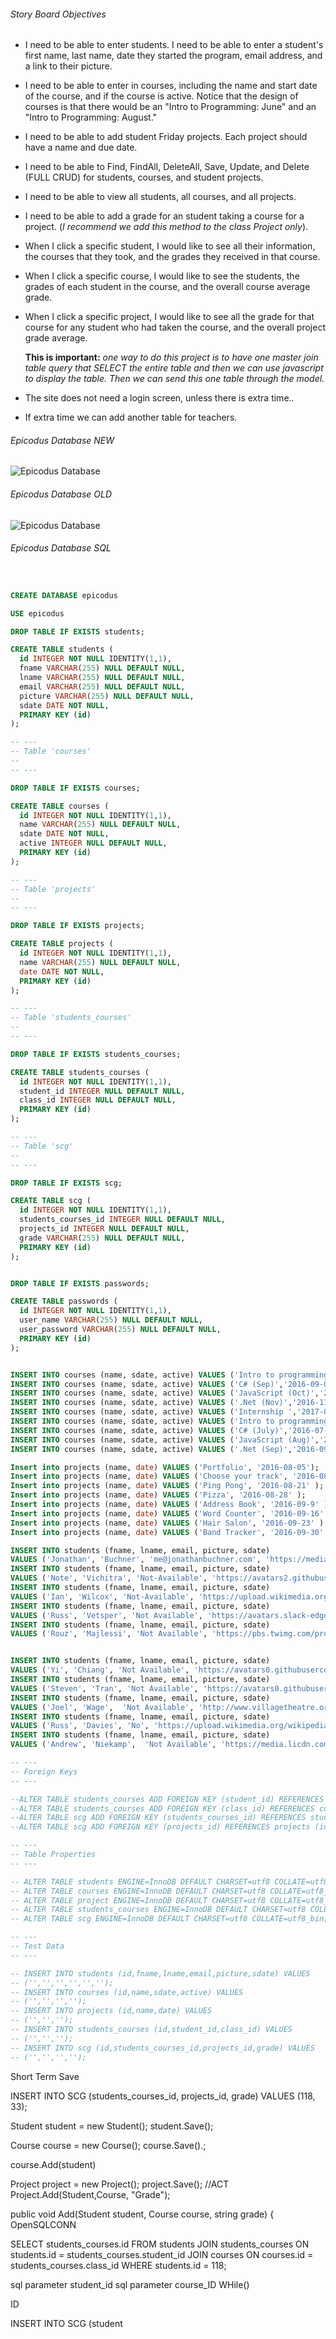 

###### Story Board Objectives
+ I need to be able to enter students. I need to be able to enter a student's first name, last name, date they started the program, email address, and a link to their picture.
+ I need to be able to enter in courses, including the name and start date of the course, and if the course is active.  Notice that the design of courses is that there would be an "Intro to Programming: June" and an "Intro to Programming: August."
+ I need to be able to add student Friday projects.  Each project should have a name and due date.
+ I need to be able to Find, FindAll, DeleteAll, Save, Update, and Delete (FULL CRUD) for students, courses, and student projects.
+ I need to be able to view all students, all courses, and all projects.
+ I need to be able to add a grade for an student taking a course for a project. (_I recommend we add this method to the class Project only_).
+ When I click a specific student, I would like to see all their information, the courses that they took, and the grades they received in that course.
+ When I click a specific course, I would like to see the students, the grades of each student in the course, and the overall course average grade.
+ When I click a specific project, I would like to see all the grade for that course for any student who had taken the course, and the overall project grade average.

  **This is important:** _one way to do this project is to have one master join table query that SELECT the entire table and then we can use javascript to display the table. Then we can send this one table through the model._
+ The site does not need a login screen, unless there is extra time..
+ If extra time we can add another table for teachers.

###### Epicodus Database NEW
![Epicodus Database](Content/img/EpicodusDataBasePicture.png "Epicodus Database Updated")

###### Epicodus Database OLD
![Epicodus Database](Content/img/tables.png "Epicodus Database")

###### Epicodus Database SQL
```sql


CREATE DATABASE epicodus

USE epicodus

DROP TABLE IF EXISTS students;

CREATE TABLE students (
  id INTEGER NOT NULL IDENTITY(1,1),
  fname VARCHAR(255) NULL DEFAULT NULL,
  lname VARCHAR(255) NULL DEFAULT NULL,
  email VARCHAR(255) NULL DEFAULT NULL,
  picture VARCHAR(255) NULL DEFAULT NULL,
  sdate DATE NOT NULL,
  PRIMARY KEY (id)
);

-- ---
-- Table 'courses'
--
-- ---

DROP TABLE IF EXISTS courses;

CREATE TABLE courses (
  id INTEGER NOT NULL IDENTITY(1,1),
  name VARCHAR(255) NULL DEFAULT NULL,
  sdate DATE NOT NULL,
  active INTEGER NULL DEFAULT NULL,
  PRIMARY KEY (id)
);

-- ---
-- Table 'projects'
--
-- ---

DROP TABLE IF EXISTS projects;

CREATE TABLE projects (
  id INTEGER NOT NULL IDENTITY(1,1),
  name VARCHAR(255) NULL DEFAULT NULL,
  date DATE NOT NULL,
  PRIMARY KEY (id)
);

-- ---
-- Table 'students_courses'
--
-- ---

DROP TABLE IF EXISTS students_courses;

CREATE TABLE students_courses (
  id INTEGER NOT NULL IDENTITY(1,1),
  student_id INTEGER NULL DEFAULT NULL,
  class_id INTEGER NULL DEFAULT NULL,
  PRIMARY KEY (id)
);

-- ---
-- Table 'scg'
--
-- ---

DROP TABLE IF EXISTS scg;

CREATE TABLE scg (
  id INTEGER NOT NULL IDENTITY(1,1),
  students_courses_id INTEGER NULL DEFAULT NULL,
  projects_id INTEGER NULL DEFAULT NULL,
  grade VARCHAR(255) NULL DEFAULT NULL,
  PRIMARY KEY (id)
);


DROP TABLE IF EXISTS passwords;

CREATE TABLE passwords (
  id INTEGER NOT NULL IDENTITY(1,1),
  user_name VARCHAR(255) NULL DEFAULT NULL,
  user_password VARCHAR(255) NULL DEFAULT NULL,
  PRIMARY KEY (id)
);


INSERT INTO courses (name, sdate, active) VALUES ('Intro to programming (Aug)','2016-08-01','0');
INSERT INTO courses (name, sdate, active) VALUES ('C# (Sep)','2016-09-06','1');
INSERT INTO courses (name, sdate, active) VALUES ('JavaScript (Oct)','2016-10-11','2');
INSERT INTO courses (name, sdate, active) VALUES ('.Net (Nov)','2016-11-16','2');
INSERT INTO courses (name, sdate, active) VALUES ('Internship ','2017-01-03','2');
INSERT INTO courses (name, sdate, active) VALUES ('Intro to programming (June)','2016-06-22','0');
INSERT INTO courses (name, sdate, active) VALUES ('C# (July)','2016-07-28','0');
INSERT INTO courses (name, sdate, active) VALUES ('JavaScript (Aug)','2016-08-29','0');
INSERT INTO courses (name, sdate, active) VALUES ('.Net (Sep)','2016-09-22','1');

Insert into projects (name, date) VALUES ('Portfolio', '2016-08-05');
Insert into projects (name, date) VALUES ('Choose your track', '2016-08-13' );
Insert into projects (name, date) VALUES ('Ping Pong', '2016-08-21' );
Insert into projects (name, date) VALUES ('Pizza', '2016-08-28' );
Insert into projects (name, date) VALUES ('Address Book', '2016-09-9' );
Insert into projects (name, date) VALUES ('Word Counter', '2016-09-16' );
Insert into projects (name, date) VALUES ('Hair Salon', '2016-09-23' );
Insert into projects (name, date) VALUES ('Band Tracker', '2016-09-30' );

INSERT INTO students (fname, lname, email, picture, sdate)
VALUES ('Jonathan', 'Buchner', 'me@jonathanbuchner.com', 'https://media.licdn.com/mpr/mpr/shrinknp_200_200/AAEAAQAAAAAAAAQhAAAAJDcyMzkwNzQwLTgwOGYtNDZhZS1iNjQxLTY4NDA4NTQyYjJiMA.jpg', '2016-08-01' );
INSERT INTO students (fname, lname, email, picture, sdate)
VALUES ('Note', 'Vichitra', 'Not-Available', 'https://avatars2.githubusercontent.com/u/19232053?v=3&s=400', '2016-08-01' );
INSERT INTO students (fname, lname, email, picture, sdate)
VALUES ('Ian', 'Wilcox', 'Not-Available', 'https://upload.wikimedia.org/wikipedia/commons/a/ac/No_image_available.svg', '2016-08-01' );
INSERT INTO students (fname, lname, email, picture, sdate)
VALUES ('Russ', 'Vetsper', 'Not Available', 'https://avatars.slack-edge.com/2016-06-14/50984628224_5859e6967bca456045be_512.png', '2016-08-01' );
INSERT INTO students (fname, lname, email, picture, sdate)
VALUES ('Rouz', 'Majlessi', 'Not Available', 'https://pbs.twimg.com/profile_images/3748163517/30900ad24d146fc561bb65c6f96a490e_400x400.jpeg', '2016-06-23' );


INSERT INTO students (fname, lname, email, picture, sdate)
VALUES ('Yi', 'Chiang', 'Not Available', 'https://avatars0.githubusercontent.com/u/17328624?v=3&s=466', '2016-06-23' );
INSERT INTO students (fname, lname, email, picture, sdate)
VALUES ('Steven', 'Tran', 'Not Available', 'https://avatars0.githubusercontent.com/u/19356994?v=3&s=400', '2016-06-23' );
INSERT INTO students (fname, lname, email, picture, sdate)
VALUES ('Joel', 'Wage',  'Not Available', 'http://www.villagetheatre.org/Graphics/kidstage/Instructors/Joel-Waage.jpg', '2016-06-23' );
INSERT INTO students (fname, lname, email, picture, sdate)
VALUES ('Russ', 'Davies', 'No', 'https://upload.wikimedia.org/wikipedia/commons/a/ac/No_image_available.svg', '2016-06-23' );
INSERT INTO students (fname, lname, email, picture, sdate)
VALUES ('Andrew', 'Niekamp',  'Not Available', 'https://media.licdn.com/mpr/mpr/shrinknp_200_200/AAEAAQAAAAAAAAICAAAAJDVlYTVlNDU4LTIyMTQtNDczZi04NmIzLTdmMTkzZmY3ZTQ4NQ.jpg', '2016-06-23' );

-- ---
-- Foreign Keys
-- ---

--ALTER TABLE students_courses ADD FOREIGN KEY (student_id) REFERENCES students (id);
--ALTER TABLE students_courses ADD FOREIGN KEY (class_id) REFERENCES courses (id);
--ALTER TABLE scg ADD FOREIGN KEY (students_courses_id) REFERENCES students_courses (id);
--ALTER TABLE scg ADD FOREIGN KEY (projects_id) REFERENCES projects (id);

-- ---
-- Table Properties
-- ---

-- ALTER TABLE students ENGINE=InnoDB DEFAULT CHARSET=utf8 COLLATE=utf8_bin;
-- ALTER TABLE courses ENGINE=InnoDB DEFAULT CHARSET=utf8 COLLATE=utf8_bin;
-- ALTER TABLE project ENGINE=InnoDB DEFAULT CHARSET=utf8 COLLATE=utf8_bin;
-- ALTER TABLE students_courses ENGINE=InnoDB DEFAULT CHARSET=utf8 COLLATE=utf8_bin;
-- ALTER TABLE scg ENGINE=InnoDB DEFAULT CHARSET=utf8 COLLATE=utf8_bin;

-- ---
-- Test Data
-- ---

-- INSERT INTO students (id,fname,lname,email,picture,sdate) VALUES
-- ('','','','','','');
-- INSERT INTO courses (id,name,sdate,active) VALUES
-- ('','','','');
-- INSERT INTO projects (id,name,date) VALUES
-- ('','','');
-- INSERT INTO students_courses (id,student_id,class_id) VALUES
-- ('','','');
-- INSERT INTO scg (id,students_courses_id,projects_id,grade) VALUES
-- ('','','','');
```

Short Term Save

INSERT INTO SCG (students_courses_id, projects_id, grade) VALUES (118, 33);

Student student = new Student();
student.Save();

Course course = new Course();
course.Save().;

course.Add(student)

Project project = new Project();
project.Save();
//ACT
Project.Add(Student,Course, "Grade");

public void Add(Student student, Course course, string grade)
{
OpenSQLCONN

SELECT students_courses.id FROM students JOIN students_courses
ON students.id = students_courses.student_id JOIN courses
ON courses.id = students_courses.class_id
WHERE students.id = 118;

sql parameter student_id
sql parameter course_ID
WHile()


ID

INSERT INTO SCG (student

